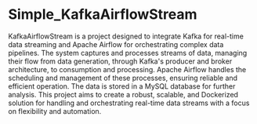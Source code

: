 # Simple_KafkaAirflowStream

KafkaAirflowStream is a project designed to integrate Kafka for real-time data streaming and Apache Airflow for orchestrating complex data pipelines. The system captures and processes streams of data, managing their flow from data generation, through Kafka's producer and broker architecture, to consumption and processing. Apache Airflow handles the scheduling and management of these processes, ensuring reliable and efficient operation. The data is stored in a MySQL database for further analysis. This project aims to create a robust, scalable, and Dockerized solution for handling and orchestrating real-time data streams with a focus on flexibility and automation.
